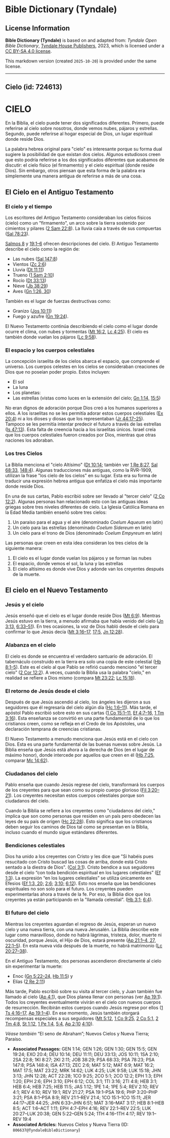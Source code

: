 # Bible Dictionary (Tyndale)

## License Information

**Bible Dictionary (Tyndale)** is based on and adapted from: _Tyndale Open Bible Dictionary_, [Tyndale House Publishers](https://tyndaleopenresources.com/), 2023, which is licensed under a [CC BY-SA 4.0 license](https://creativecommons.org/licenses/by-sa/4.0/legalcode.en).

This markdown version (created `2025-10-20`) is provided under the same license.



--------------------------------

## Cielo (id: 724613)

CIELO
=====

En la Biblia, el cielo puede tener dos significados diferentes. Primero, puede referirse al cielo sobre nosotros, donde vemos nubes, pájaros y estrellas. Segundo, puede referirse al hogar especial de Dios, un lugar espiritual donde reside Dios.

La palabra hebrea original para "cielo" es interesante porque su forma dual sugiere la posibilidad de que existan dos cielos. Algunos estudiosos creen que esto podría referirse a los dos significados diferentes que acabamos de discutir: el cielo físico (el firmamento) y el cielo espiritual (donde reside Dios). Sin embargo, otros piensan que esta forma de la palabra era simplemente una manera antigua de referirse a más de una cosa.

El Cielo en el Antiguo Testamento
---------------------------------

### El cielo y el tiempo

Los escritores del Antiguo Testamento consideraban los cielos físicos (cielo) como un "firmamento", un arco sobre la tierra sostenido por cimientos y pilares ([2 Sam 22:8](https://ref.ly/2Sam22:8)). La lluvia caía a través de sus compuertas ([Sal 78:23](https://ref.ly/Ps78:23)).

[Salmos 8](https://ref.ly/Ps8:1-Ps8:9) y [19:1–6](https://ref.ly/Ps19:1-Ps19:6) ofrecen descripciones del cielo. El Antiguo Testamento describe el cielo como la región de:

* Las nubes ([Sal 147:8](https://ref.ly/Ps147:8))
* Vientos ([Zc 2:6](https://ref.ly/Zech2:6))
* Lluvia ([Dt 11:11](https://ref.ly/Deut11:11))
* Trueno ([1 Sam 2:10](https://ref.ly/1Sam2:10))
* Rocío ([Dt 33:13](https://ref.ly/Deut33:13))
* Nieve ([Jb 38:29](https://ref.ly/Job38:29))
* Aves ([Gn 1:26, 30](https://ref.ly/Gen1:26,Gen1:30))

También es el lugar de fuerzas destructivas como:

* Granizo ([Jos 10:11](https://ref.ly/Josh10:11))
* Fuego y azufre ([Gn 19:24](https://ref.ly/Gen19:24)).

El Nuevo Testamento continúa describiendo el cielo como el lugar donde ocurre el clima, con nubes y tormentas ([Mt 16:2,](https://ref.ly/Matt16:2) [Lc 4:25](https://ref.ly/Luke4:25)). El cielo es también donde vuelan los pájaros ([Lc 9:58](https://ref.ly/Luke9:58)).

### El espacio y los cuerpos celestiales

La concepción israelita de los cielos abarca el espacio, que comprende el universo. Los cuerpos celestes en los cielos se consideraban creaciones de Dios que no poseían poder propio. Estos incluyen:

* El sol
* La luna
* Los planetas:
* Las estrellas (vistas como luces en la extensión del cielo; [Gn 1:14,](https://ref.ly/Gen1:14) [15:5](https://ref.ly/Gen15:5))

No eran dignos de adoración porque Dios creó a los humanos superiores a ellos. A los israelitas no se les permitía adorar estos cuerpos celestiales ([Ex 20:4](https://ref.ly/Exod20:4)) ni a los dioses y diosas que los representaban ([Jr 44:17–25](https://ref.ly/Jer44:17-Jer44:25)). Tampoco se les permitía intentar predecir el futuro a través de las estrellas ([Is 47:13](https://ref.ly/Isa47:13)). Esta falta de creencia hacía a los israelitas únicos. Israel creía que los cuerpos celestiales fueron creados por Dios, mientras que otras naciones los adoraban.

### Los tres Cielos

La Biblia menciona el "cielo Altísimo" ([Dt 10:14;](https://ref.ly/Deut10:14) también ver [1 Re 8:27,](https://ref.ly/1Kgs8:27) [Sal 68:33,](https://ref.ly/Ps68:33) [148:4](https://ref.ly/Ps148:4)). Algunas traducciones más antiguas, como la RVR\-1909, utilizan la frase "los cielo de los cielos" en su lugar. Esta era su forma de traducir una expresión hebrea antigua que enfatiza el cielo más importante donde reside Dios.

En una de sus cartas, Pablo escribió sobre ser llevado al "tercer cielo" ([2 Co 12:2](https://ref.ly/2Cor12:2)). Algunas personas han relacionado esto con las antiguas ideas griegas sobre tres niveles diferentes de cielo. La Iglesia Católica Romana en la Edad Media también enseñó sobre tres cielos:

1. Un paraíso para el agua y el aire (denominado *Coelum Aqueum* en latín)
2. Un cielo para las estrellas (denominado *Coelum Sidereum* en latín)
3. Un cielo para el trono de Dios (denominado *Coelum Empyreum* en latín)

Las personas que creen en esta idea consideran los tres cielos de la siguiente manera:

1. El cielo es el lugar donde vuelan los pájaros y se forman las nubes
2. El espacio, donde vemos el sol, la luna y las estrellas
3. El cielo altísimo es donde vive Dios y adonde van los creyentes después de la muerte.

El cielo en el Nuevo Testamento
-------------------------------

### Jesús y el cielo

Jesús enseñó que el cielo es el lugar donde reside Dios ([Mt 6:9](https://ref.ly/Matt6:9)). Mientras Jesús estuvo en la tierra, a menudo afirmaba que había venido del cielo ([Jn 3:13,](https://ref.ly/John3:13) [6:33–51](https://ref.ly/John6:33-John6:51)). En tres ocasiones, la voz de Dios habló desde el cielo para confirmar lo que Jesús decía ([Mt 3:16–17,](https://ref.ly/Matt3:16-Matt3:17) [17:5,](https://ref.ly/Matt17:5) [Jn 12:28](https://ref.ly/John12:28)).

### Alabanza en el cielo

El cielo es donde se encuentra el verdadero santuario de adoración. El tabernáculo construido en la tierra era solo una copia de este celestial ([Hb 8:1–5](https://ref.ly/Heb8:1-Heb8:5)). Este es el cielo al que Pablo se refirió cuando mencionó "el tercer cielo" ([2 Cor 12:2](https://ref.ly/2Cor12:2)). A veces, cuando la Biblia usa la palabra "cielo," en realidad se refiere a Dios mismo (compara [Mt 23:22;](https://ref.ly/Matt23:22) [Lc 15:18](https://ref.ly/Luke15:18)).

### El retorno de Jesús desde el cielo

Después de que Jesús ascendió al cielo, los ángeles les dijeron a sus seguidores que él regresaría del cielo algún día ([Hc 1:6–11](https://ref.ly/Acts1:6-Acts1:11)). Más tarde, el apóstol Pablo escribió sobre esto en sus cartas ([1 Co 15:1–11,](https://ref.ly/1Cor15:1-1Cor15:11) [Ef 4:7–16,](https://ref.ly/Eph4:7-Eph4:16) [1 Tm 3:16](https://ref.ly/1Tim3:16)). Esta enseñanza se convirtió en una parte fundamental de lo que los cristianos creen, como se refleja en el Credo de los Apóstoles, una declaración temprana de creencias cristianas.

El Nuevo Testamento a menudo menciona que Jesús está en el cielo con Dios. Esta es una parte fundamental de las buenas nuevas sobre Jesús. La Biblia enseña que Jesús está ahora a la derecha de Dios (en el lugar de máximo honor), donde intercede por aquellos que creen en él ([Hb 7:25,](https://ref.ly/Heb7:25) comparar [Mc 14:62](https://ref.ly/Mark14:62)).

### Ciudadanos del cielo

Pablo enseña que cuando Jesús regrese del cielo, transformará los cuerpos de los creyentes para que sean como su propio cuerpo glorioso ([Fil 3:20–21](https://ref.ly/Phil3:20-Phil3:21)). Los creyentes necesitan estos cuerpos celestiales porque son ciudadanos del cielo.

Cuando la Biblia se refiere a los creyentes como "ciudadanos del cielo," implica que son como personas que residen en un país pero obedecen las leyes de su país de origen ([Hc 22:28](https://ref.ly/Acts22:28)). Esto significa que los cristianos deben seguir los caminos de Dios tal como se presentan en la Biblia, incluso cuando el mundo sigue estándares diferentes.

### Bendiciones celestiales

Dios ha unido a los creyentes con Cristo y les dice que "Si habéis pues resucitado con Cristo buscad las cosas de arriba, donde está Cristo sentado a la diestra de Dios". ([Col 3:1](https://ref.ly/Col3:1)). Cristo bendice a sus seguidores desde el cielo “con toda bendición espiritual en los lugares celestiales” ([Ef 1:3](https://ref.ly/Eph1:3)). La expresión “en los lugares celestiales” se utiliza únicamente en Efesios ([Ef 1:3, 20;](https://ref.ly/Eph1:3,Eph1:20) [2:6;](https://ref.ly/Eph2:6) [3:10;](https://ref.ly/Eph3:10) [6:12](https://ref.ly/Eph6:12)). Esto nos enseña que las bendiciones espirituales no son solo para el futuro. Los creyentes pueden experimentarlas ahora a través de la fe. Por eso, la Biblia dice que los creyentes ya están participando en la "llamada celestial". ([Hb 3:1;](https://ref.ly/Heb3:1) [6:4](https://ref.ly/Heb6:4)).

### El futuro del cielo

Mientras los creyentes aguardan el regreso de Jesús, esperan un nuevo cielo y una nueva tierra, con una nueva Jerusalén. La Biblia describe este lugar como maravilloso, donde no habrá lágrimas, tristeza, dolor, muerte ni oscuridad, porque Jesús, el Hijo de Dios, estará presente ([Ap 21:1–4, 27,](https://ref.ly/Rev21:1-Rev21:4,Rev21:27) [22:1–5](https://ref.ly/Rev22:1-Rev22:5)). En esta nueva vida después de la muerte, no habrá matrimonio ([Lc 20:27–38](https://ref.ly/Luke20:27-Luke20:38)).

En el Antiguo Testamento, dos personas ascendieron directamente al cielo sin experimentar la muerte:

* Enoc ([Gn 5:22–24,](https://ref.ly/Gen5:22-Gen5:24) [Hb 11:5](https://ref.ly/Heb11:5)) y
* Elías ([2 Re 2:11](https://ref.ly/2Kgs2:11))

Más tarde, Pablo escribió sobre su visita al tercer cielo, y Juan también fue llamado al cielo ([Ap 4:1](https://ref.ly/Rev4:1)), que Dios planea llenar con personas (ver [Ap 19:1](https://ref.ly/Rev19:1)). Todos los creyentes eventualmente vivirán en el cielo con nuevos cuerpos de resurrección. Recibirán estos cuerpos cuando Jesús regrese por ellos ([1 Ts 4:16–17,](https://ref.ly/1Thess4:16-1Thess4:17) [Ap 19:1–4](https://ref.ly/Rev19:1-Rev19:4)). En ese momento, Jesús también otorgará recompensas especiales a sus seguidores ([Mt 5:12,](https://ref.ly/Matt5:12) [1 Co 9:25,](https://ref.ly/1Cor9:25) [2 Co 5:1,](https://ref.ly/2Cor5:1) [2 Tm 4:8,](https://ref.ly/2Tim4:8) [St 1:12,](https://ref.ly/Jas1:12) [1 Pe 1:4,](https://ref.ly/1Pet1:4) [5:4,](https://ref.ly/1Pet5:4) [Ap 2:10](https://ref.ly/Rev2:10) [4:10](https://ref.ly/Rev4:10)).

*Véase también* “El seno de Abraham”; Nuevos Cielos y Nueva Tierra; Paraíso.

* **Associated Passages:** GEN 1:14; GEN 1:26; GEN 1:30; GEN 15:5; GEN 19:24; EXO 20:4; DEU 10:14; DEU 11:11; DEU 33:13; JOS 10:11; 1SA 2:10; 2SA 22:8; 1KI 8:27; 2KI 2:11; JOB 38:29; PSA 68:33; PSA 78:23; PSA 147:8; PSA 148:4; ISA 47:13; ZEC 2:6; MAT 5:12; MAT 6:9; MAT 16:2; MAT 17:5; MAT 23:22; MRK 14:62; LUK 4:25; LUK 9:58; LUK 15:18; JHN 3:13; JHN 12:28; ACT 22:28; 1CO 9:25; 2CO 5:1; 2CO 12:2; EPH 1:3; EPH 1:20; EPH 2:6; EPH 3:10; EPH 6:12; COL 3:1; 1TI 3:16; 2TI 4:8; HEB 3:1; HEB 6:4; HEB 7:25; HEB 11:5; JAS 1:12; 1PE 1:4; 1PE 5:4; REV 2:10; REV 4:1; REV 4:10; REV 19:1; REV 21:27; PSA 19:1–PSA 19:6; PHP 3:20–PHP 3:21; PSA 8:1–PSA 8:9; REV 21:1–REV 21:4; 1CO 15:1–1CO 15:11; JER 44:17–JER 44:25; JHN 6:33–JHN 6:51; MAT 3:16–MAT 3:17; HEB 8:1–HEB 8:5; ACT 1:6–ACT 1:11; EPH 4:7–EPH 4:16; REV 22:1–REV 22:5; LUK 20:27–LUK 20:38; GEN 5:22–GEN 5:24; 1TH 4:16–1TH 4:17; REV 19:1–REV 19:4
* **Associated Articles:** Nuevos Cielos y Nueva Tierra (ID: `806637@TyndaleBibleDictionary`)

